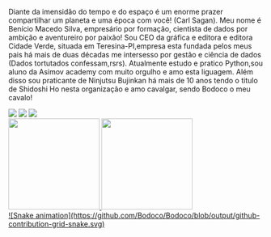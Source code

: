 

Diante da imensidão do tempo e do espaço é um enorme prazer compartilhar um planeta e uma época com você!
(Carl Sagan).
Meu nome é Benício Macedo Silva, empresário por formação, cientista de dados por ambição e aventureiro por paixão!
Sou CEO da gráfica e editora e editora Cidade Verde, situada em Teresina-PI,empresa esta fundada pelos meus pais há mais de duas décadas
me intersesso por gestão e ciência de dados (Dados tortutados confessam,rsrs).
Atualmente estudo e pratico Python,sou aluno da Asimov academy com muito orgulho e amo esta liguagem.
Além disso sou praticante de Ninjutsu Bujinkan há mais de 10 anos tendo o titulo de Shidoshi Ho nesta organização e amo cavalgar, sendo Bodoco o meu cavalo!

<div>
  <a href="https://www.linkedin.com/in/benicio-macedo-02818a20a/" target="_blank"><img loading="lazy" src="https://img.shields.io/badge/-LinkedIn-%230077B5?style=for-the-badge&logo=linkedin&logoColor=white" target="_blank"></a>  
  <a href="https://www.youtube.com/channel/UCg6ySiQGTlot440xmQrdELQ" target="_blank"><img loading="lazy" src="https://img.shields.io/badge/YouTube-FF0000?style=for-the-badge&logo=youtube&logoColor=white" target="_blank"></a>
  <a href="https://instagram.com/"beniciomacedos/" target="_blank"><img loading="lazy" src="https://img.shields.io/badge/-Instagram-%23E4405F?style=for-the-badge&logo=instagram&logoColor=white" target="_blank"></a>
</div>

<div>
<a href="https://github.com/Bodoco">
<img loading="lazy" height="180em" src="https://github-readme-stats.vercel.app/api/top-langs/?username=Bodoco&layout=compact&langs_count=7&theme=dracula"/>
<img loading="lazy" height="180em" src="https://github-readme-stats.vercel.app/api?username=Bodoco&show_icons=true&theme=dracula&include_all_commits=true&count_private=true"/>
</div>
![Snake animation](https://github.com/Bodoco/Bodoco/blob/output/github-contribution-grid-snake.svg)  

  <!--
**Bodoco/Bodoco** is a ✨ _special_ ✨ repository because its `README.md` (this file) appears on your GitHub profile.

Here are some ideas to get you started:

- 🔭 I’m currently working on ...
- 🌱 I’m currently learning ...
- 👯 I’m looking to collaborate on ...
- 🤔 I’m looking for help with ...
- 💬 Ask me about ...
- 📫 How to reach me: ...
- 😄 Pronouns: ...
- ⚡ Fun fact: ...
-->
